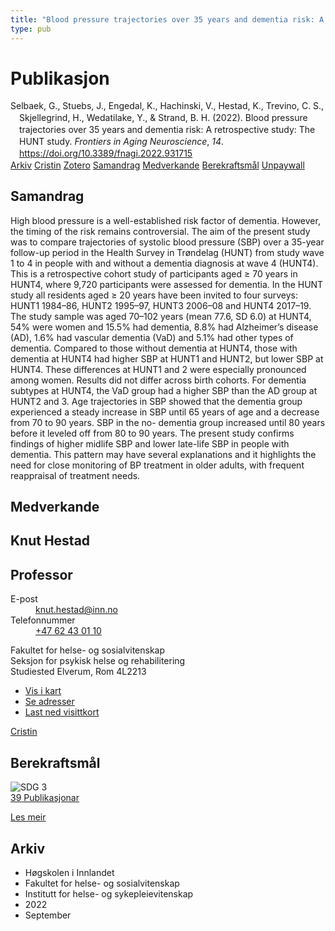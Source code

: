 ```yaml
---
title: "Blood pressure trajectories over 35 years and dementia risk: A retrospective study: The HUNT study"
type: pub
---
```

<h1>Publikasjon</h1>
<article id="csl-bib-container-P4IHRTU2" class="csl-bib-container">
  <div class="csl-bib-body" style="line-height: 1.35; padding-left: 1em; text-indent:-1em;">
  <div class="csl-entry">Selbaek, G., Stuebs, J., Engedal, K., Hachinski, V., Hestad, K., Trevino, C. S., Skjellegrind, H., Wedatilake, Y., &amp; Strand, B. H. (2022). Blood pressure trajectories over 35 years and dementia risk: A retrospective study: The HUNT study. <i>Frontiers in Aging Neuroscience</i>, <i>14</i>. <a href="https://doi.org/10.3389/fnagi.2022.931715">https://doi.org/10.3389/fnagi.2022.931715</a></div>
</div>
  <div class="csl-bib-buttons">
    <a href="#taxonomy-article-P4IHRTU2" class="csl-bib-button">Arkiv</a>
    <a href="https://app.cristin.no/results/show.jsf?id=2052904" alt="Cristin URL" class="csl-bib-button">Cristin</a>
    <a href="http://zotero.org/groups/5022929/items/P4IHRTU2" alt="Zotero URL" class="csl-bib-button">Zotero</a>
    <a href="#abstract-article-P4IHRTU2" class="csl-bib-button">Samandrag</a>
    <a href="#contributors-article-P4IHRTU2" class="csl-bib-button">Medverkande</a>
    <a href="#sdg-article-P4IHRTU2" class="csl-bib-button">Berekraftsmål</a>
    <a href="https://www.frontiersin.org/articles/10.3389/fnagi.2022.931715/pdf" class="csl-bib-button">Unpaywall</a>
  </div>
  <div id="csl-bib-meta-container-P4IHRTU2"></div>
</article>
<div id="csl-bib-meta-P4IHRTU2" class="csl-bib-meta">
  <article id="abstract-article-P4IHRTU2" class="abstract-article">
    <h1>Samandrag</h1>
    High blood pressure is a well-established risk factor of dementia. However, the timing of the risk remains controversial. The aim of the present study was to compare trajectories of systolic blood pressure (SBP) over a 35-year follow-up period in the Health Survey in Trøndelag (HUNT) from study wave 1 to 4 in people with and without a dementia diagnosis at wave 4 (HUNT4). This is a retrospective cohort study of participants aged ≥ 70 years in HUNT4, where 9,720 participants were assessed for dementia. In the HUNT study all residents aged ≥ 20 years have been invited to four surveys: HUNT1 1984–86, HUNT2 1995–97, HUNT3 2006–08 and HUNT4 2017–19. The study sample was aged 70–102 years (mean 77.6, SD 6.0) at HUNT4, 54% were women and 15.5% had dementia, 8.8% had Alzheimer’s disease (AD), 1.6% had vascular dementia (VaD) and 5.1% had other types of dementia. Compared to those without dementia at HUNT4, those with dementia at HUNT4 had higher SBP at HUNT1 and HUNT2, but lower SBP at HUNT4. These differences at HUNT1 and 2 were especially pronounced among women. Results did not differ across birth cohorts. For dementia subtypes at HUNT4, the VaD group had a higher SBP than the AD group at HUNT2 and 3. Age trajectories in SBP showed that the dementia group experienced a steady increase in SBP until 65 years of age and a decrease from 70 to 90 years. SBP in the no- dementia group increased until 80 years before it leveled off from 80 to 90 years. The present study confirms findings of higher midlife SBP and lower late-life SBP in people with dementia. This pattern may have several explanations and it highlights the need for close monitoring of BP treatment in older adults, with frequent reappraisal of treatment needs.
  </article>
  <article id="contributors-article-P4IHRTU2" class="contributors-article">
    <h1>Medverkande</h1>
    <div class="personas">
<div class="vrtx-hinn-person-card">
<div class="photo">
<i class="lar la-user-circle missing-person"></i>
</div>
<div class="info">
<hgroup><h1>Knut Hestad</h1>
<h2>Professor</h2>
</hgroup><dl>
<dt>E-post</dt>
<dd>
<a href="mailto:knut.hestad@inn.no">knut.hestad@inn.no</a>
</dd>
<dt>Telefonnummer</dt>
<dd><a href="tel:+4762430110">
+47 62 43 01 10
</a></dd>
</dl>
<p>
Fakultet for helse- og sosialvitenskap<br>
Seksjon for psykisk helse og rehabilitering<br>
Studiested Elverum,
Rom 4L2213
</p>
<ul class="vrtx-hinn-links">
<li><a href="https://www.google.com/maps?q=60.88177,11.53669">Vis i kart</a></li>
<li><a href="https://www.inn.no/finn-en-ansatt/knut-hestad.html#vrtx-hinn-addresses">Se adresser</a></li>
<li><a href="https://www.inn.no/finn-en-ansatt/knut-hestad.html?vrtx=vcf">Last ned visittkort</a></li>
</ul>
</div>
</div>
<a href="https://app.cristin.no/persons/show.jsf?id=43557" alt="Cristin URL" class="personas-cristin">Cristin</a>
</div>
  </article>
  <article id="sdg-article-P4IHRTU2" class="sdg-article">
    <h1>Berekraftsmål</h1>
    <div class="sdg-container"><div id="sdg3" class="sdg">
<img src="{{< params subfolder >}}images/sdg/sdg03_no.png" class="image" alt="SDG 3">
<div class="sdg-overlay">
<a href="{{< params subfolder >}}no/archive/?sdg=3#archive" class="sdg-publication-count"><span>39</span> Publikasjonar</a>
<p><a href="https://www.fn.no/om-fn/fns-baerekraftsmaal/god-helse-og-livskvalitet?lang=nno-NO" class="sdg-read-more">Les meir</a></p>
</div>
</div></div>
  </article>
  <article id="taxonomy-article-P4IHRTU2" class="taxonomy-article">
    <h1>Arkiv</h1>
    <ul>
      <li>Høgskolen i Innlandet</li>
      <li>Fakultet for helse- og sosialvitenskap</li>
      <li>Institutt for helse- og sykepleievitenskap</li>
      <li>2022</li>
      <li>September</li>
    </ul>
  </article>
</div>
